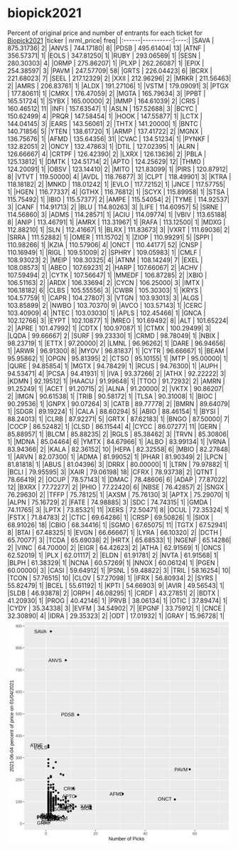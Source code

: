 # biopick2021
Percent of original price and number of entrants for each ticket for [Biopick2021](https://twitter.com/hashtag/Biopick2021)
|ticker | nrml_price| freq|
|:------|----------:|----:|
|SAVA   |  875.31736|    2|
|ANVS   |  744.17180|    8|
|PDSB   |  495.61404|   13|
|ATNF   |  356.57371|    1|
|EOLS   |  347.81250|    1|
|RUBY   |  293.06569|    1|
|SESN   |  280.30303|    4|
|ORMP   |  275.86207|    1|
|PLXP   |  262.26087|    1|
|EPIX   |  254.38597|    3|
|PAVM   |  247.57709|   58|
|GRTS   |  226.04423|    6|
|BCRX   |  221.68023|    7|
|SEEL   |  217.12329|    2|
|XXII   |  212.96296|    2|
|MRKR   |  211.56463|    2|
|AMRS   |  206.83761|    1|
|ALDX   |  191.27106|    1|
|VSTM   |  179.09091|    3|
|PTGX   |  177.80611|    1|
|CMRX   |  176.47059|    2|
|MGTA   |  165.79634|    3|
|PPBT   |  165.51724|    1|
|SYBX   |  165.00000|    2|
|IMMP   |  164.61039|    2|
|CRIS   |  160.46512|   11|
|INFI   |  157.63547|    1|
|ASLN   |  157.52688|    3|
|BCYC   |  150.62499|    4|
|PRQR   |  147.58454|    1|
|HOOK   |  147.55877|    1|
|LCTX   |  144.04145|    3|
|EARS   |  143.56061|    2|
|THTX   |  141.20000|    1|
|BNTC   |  140.71856|    5|
|YTEN   |  138.61720|    1|
|ARMP   |  137.41722|    2|
|MGNX   |  136.75676|    1|
|AFMD   |  135.64356|   31|
|CVAC   |  134.51234|    1|
|PYNKF  |  132.82051|    2|
|ONCY   |  132.47863|    1|
|DTIL   |  127.02395|    1|
|ALRN   |  126.66667|    4|
|CRTPF  |  126.42390|    2|
|LXRX   |  126.13636|    2|
|PBLA   |  125.13812|    1|
|DMTK   |  124.51714|    2|
|APTO   |  124.25629|   12|
|THMO   |  124.20091|    1|
|OBSV   |  123.14410|    2|
|MITO   |  121.83099|    1|
|PIRS   |  120.87912|    8|
|VTVT   |  119.50000|    4|
|AVDL   |  118.76877|    3|
|CLPT   |  118.49901|    3|
|KTRA   |  118.18182|    2|
|MNKD   |  118.01242|    1|
|EVLO   |  117.72152|    1|
|JNCE   |  117.57755|    1|
|HGEN   |  116.77337|    4|
|GTHX   |  116.76812|    1|
|SCYX   |  115.89958|    1|
|STSA   |  115.75492|    1|
|IBIO   |  115.57377|    2|
|AMPE   |  115.54054|    2|
|TYME   |  114.92537|    3|
|CANF   |  114.91713|    2|
|BLU    |  114.80263|    3|
|LIFE   |  114.60957|    5|
|SRNE   |  114.56860|    3|
|ADMS   |  114.28571|    1|
|ACIU   |  114.09774|    1|
|VBIV   |  113.65188|    8|
|ANIP   |  113.46791|    1|
|AMRX   |  113.31967|    1|
|RAFA   |  113.12500|    1|
|MDXG   |  112.88210|    1|
|SLN    |  112.41667|    1|
|BLRX   |  111.83673|    3|
|VXRT   |  111.69036|    2|
|SRRA   |  111.52882|    1|
|OMER   |  111.15702|    1|
|ZIOP   |  110.99291|    5|
|SPPI   |  110.98266|    1|
|KZIA   |  110.57906|    4|
|ONCT   |  110.44177|   52|
|CNSP   |  110.16949|    1|
|RIGL   |  109.51009|    2|
|SPHRY  |  109.05983|    1|
|CMLF   |  108.93023|    2|
|MEIP   |  108.30325|    4|
|ATNM   |  108.14249|    7|
|EXEL   |  108.08573|    1|
|ABEO   |  107.69231|    2|
|HARP   |  107.66067|    2|
|ACHV   |  107.59494|    2|
|CYTK   |  107.56647|    1|
|MMEDF  |  106.87285|    2|
|XBIO   |  106.51163|    2|
|ARDX   |  106.33694|    2|
|CYCN   |  106.25000|    3|
|IMTX   |  106.18182|    6|
|CLBS   |  105.55556|    3|
|CWBR   |  105.30303|    1|
|KRYS   |  104.57759|    1|
|CAPR   |  104.27807|    3|
|VTGN   |  103.93013|    3|
|ALGS   |  103.85899|    2|
|NWBO   |  103.70370|    9|
|AVCO   |  103.57143|    1|
|CERC   |  103.40909|    4|
|NTEC   |  103.03030|    1|
|APLS   |  102.45466|    1|
|GNCA   |  102.12766|    3|
|EYPT   |  102.10877|    1|
|MREO   |  101.69492|    8|
|ALT    |  101.65224|    2|
|APRE   |  101.47992|    1|
|CDTX   |  100.97087|    1|
|CTMX   |  100.29499|    3|
|LQDA   |   99.66667|    2|
|SURF   |   99.23330|    1|
|CRMD   |   98.78049|    1|
|NBIX   |   98.23719|    1|
|ETTX   |   97.20000|    2|
|LMNL   |   96.96262|    1|
|DARE   |   96.94656|    1|
|ARWR   |   96.91300|    8|
|MYOV   |   96.81837|    1|
|CYTR   |   96.66667|    1|
|BEAM   |   95.95862|    1|
|OPGN   |   95.81395|    2|
|CTSO   |   95.10155|    1|
|MTP    |   95.00000|    1|
|QURE   |   94.85854|    1|
|MGTX   |   94.78429|    1|
|RCUS   |   94.76300|    1|
|AUPH   |   94.53471|    4|
|PCSA   |   94.41931|    1|
|IVA    |   93.37266|    2|
|ATHX   |   92.22222|    3|
|KDMN   |   92.19512|    1|
|HAACU  |   91.99648|    1|
|TTOO   |   91.72932|    2|
|AMRN   |   91.25249|    1|
|ACET   |   91.20715|    2|
|ALNA   |   91.20000|    2|
|VKTX   |   90.86207|    2|
|IMGN   |   90.61538|    1|
|TRIB   |   90.58172|    1|
|TLSA   |   90.31008|    1|
|BIOC   |   90.29536|    1|
|GNPX   |   90.07264|    3|
|CATB   |   89.77778|    2|
|BMRN   |   89.64079|    1|
|SDGR   |   89.19224|    1|
|CALA   |   88.60294|    5|
|ABIO   |   88.46154|    1|
|BYSI   |   88.24013|    1|
|CLRB   |   87.92271|    5|
|GRTX   |   87.62183|    1|
|BNGO   |   87.50000|    7|
|COCP   |   86.52482|    1|
|CLSD   |   86.11544|    4|
|CYCC   |   86.07277|   11|
|GERN   |   85.88957|    1|
|BLCM   |   85.88235|    2|
|RGLS   |   85.38462|    3|
|TRVN   |   85.30806|    1|
|MDNA   |   85.04464|    6|
|YMTX   |   84.67966|    1|
|ALBO   |   83.99134|    1|
|VRNA   |   83.94366|    2|
|KALA   |   82.36152|   10|
|HEPA   |   82.32558|    6|
|MBIO   |   82.27848|    1|
|ARVN   |   82.07300|    1|
|ADMA   |   81.99052|    1|
|PHAR   |   81.90349|    2|
|LPCN   |   81.81818|    1|
|ABUS   |   81.04396|    3|
|DRRX   |   80.00000|    1|
|LTRN   |   79.97882|    1|
|BCLI   |   79.95595|    3|
|XAIR   |   79.06198|   18|
|CFRX   |   78.93738|    2|
|QTNT   |   78.66419|    2|
|OCUP   |   78.57143|    1|
|DMAC   |   78.48606|    6|
|ADAP   |   77.87022|   12|
|BXRX   |   77.72277|    2|
|PHIO   |   77.22420|    6|
|NBSE   |   76.42857|    2|
|SNGX   |   76.29630|    2|
|TFFP   |   75.78125|    1|
|AXSM   |   75.76130|    3|
|APTX   |   75.29070|    1|
|ALPN   |   75.16729|    2|
|FATE   |   74.98885|    3|
|SDC    |   74.74315|    1|
|GMDA   |   74.11765|    3|
|LPTX   |   73.85321|   11|
|XERS   |   72.50471|    8|
|OCUL   |   72.35324|    1|
|FSTX   |   71.84783|    2|
|CTIC   |   69.64286|    1|
|CRSP   |   69.50826|    1|
|SIOX   |   68.91026|   18|
|CBIO   |   68.34416|    1|
|SGMO   |   67.65075|   11|
|TGTX   |   67.52941|    8|
|BTAI   |   67.48325|    1|
|EVGN   |   66.66667|    1|
|LYRA   |   66.10320|    2|
|DCTH   |   65.70077|    3|
|TCDA   |   65.69038|    2|
|HRTX   |   65.68533|    1|
|NGENF  |   65.14286|    2|
|VINC   |   64.70000|    2|
|EIGR   |   64.42623|    2|
|ATHA   |   62.91569|    1|
|ONCS   |   62.52019|    1|
|PLX    |   62.01117|    2|
|ELDN   |   61.91781|    2|
|NVTA   |   61.91568|    1|
|BLPH   |   61.38329|    1|
|NCNA   |   60.57269|    1|
|NNOX   |   60.06124|    1|
|PGEN   |   60.00000|    3|
|CASI   |   59.64912|    1|
|PSNL   |   59.48822|    3|
|TRIL   |   58.16254|   10|
|TCON   |   57.76515|   10|
|CLOV   |   57.27098|    1|
|IFRX   |   56.80934|    2|
|SYRS   |   55.82479|    1|
|BCEL   |   55.61192|    1|
|KPTI   |   54.66903|    9|
|AVIR   |   49.56543|    1|
|SLDB   |   46.93878|    2|
|ORPH   |   46.08295|    1|
|CRDF   |   43.27851|    2|
|BDTX   |   41.20930|    1|
|PROG   |   40.42146|    1|
|PRVB   |   38.06134|    1|
|OTIC   |   37.89474|    1|
|CYDY   |   35.34338|    3|
|EVFM   |   34.54902|    7|
|EPGNF  |   33.75912|    1|
|CNCE   |   32.30890|    4|
|IDRA   |   29.35323|    2|
|ODT    |   17.01932|    1|
|GRAY   |   15.96728|    1|
![retvspicks](biopicks.png?raw=true)
